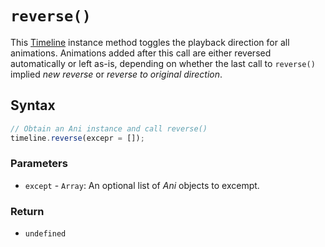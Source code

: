 # `reverse()`
This [Timeline](/firedom/api/ani/Timeline/README.md) instance method toggles the playback direction for all animations. Animations added after this call are either reversed automatically or left as-is, depending on whether the last call to `reverse()` implied *new reverse* or *reverse to original direction*.

## Syntax

```js
// Obtain an Ani instance and call reverse()
timeline.reverse(excepr = []);
```

### Parameters
+ `except` - `Array`: An optional list of *Ani* objects to excempt.

### Return
+ `undefined`